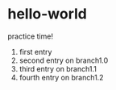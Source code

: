# hello-world
practice time!

1. first entry
2. second entry on branch1.0
3. third entry on branch1.1
4. fourth entry on branch1.2
